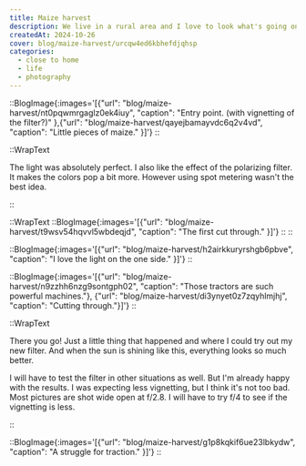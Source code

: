 ```yaml
---
title: Maize harvest
description: We live in a rural area and I love to look what's going on in the fields. This year, the maize harvest was a bit later than usual. I took my camera and went to the fields to take some pictures. It was also a nice opportunity to test my new polarizing filter. Here are some of the pictures I took.
createdAt: 2024-10-26
cover: blog/maize-harvest/urcqw4ed6kbhefdjqhsp
categories:
  - close to home
  - life
  - photography
---
```


::BlogImage{:images='[{"url": "blog/maize-harvest/nt0pqwmrgaglz0ek4iuy", "caption": "Entry point. (with vignetting of the filter?)" },{"url": "blog/maize-harvest/qayejbamayvdc6q2v4vd", "caption": "Little pieces of maize." }]'}
::

::WrapText

<p>
  The light was absolutely perfect. I also like the effect of the polarizing filter. It makes the colors pop a bit more. However using spot metering wasn't the best idea.
</p>
::

::WrapText
::BlogImage{:images='[{"url": "blog/maize-harvest/t9wsv54hqvvl5wbdeqjd", "caption": "The first cut through." }]'}
::
::

::BlogImage{:images='[{"url": "blog/maize-harvest/h2airkkuryrshgb6pbve", "caption": "I love the light on the one side." }]'}
::

::BlogImage{:images='[{"url": "blog/maize-harvest/n9zzhh6nzg9sontgph02", "caption": "Those tractors are such powerful machines."}, {"url": "blog/maize-harvest/di3ynyet0z7zqyhlmjhj", "caption": "Cutting through."}]'}
::

::WrapText

<p class="mb-6">
  There you go! Just a little thing that happened and where I could try out my new filter. And when the sun is shining like this, everything looks so much better.
</p>

<p>
  I will have to test the filter in other situations as well. But I'm already happy with the results. I was expecting less vignetting, but I think it's not too bad. Most pictures are shot wide open at f/2.8. I will have to try f/4 to see if the vignetting is less.
</p>
::

::BlogImage{:images='[{"url": "blog/maize-harvest/g1p8kqkif6ue23lbkydw", "caption": "A struggle for traction." }]'}
::
